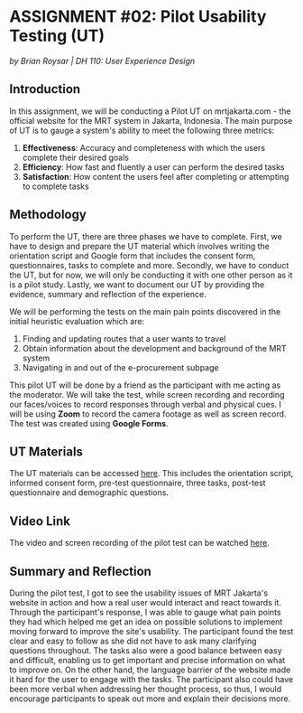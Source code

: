 # ASSIGNMENT #02: Pilot Usability Testing (UT)
_by Brian Roysar | DH 110: User Experience Design_

## Introduction
In this assignment, we will be conducting a Pilot UT on mrtjakarta.com - the official website for the MRT system in Jakarta, Indonesia. The main purpose of UT is to gauge a system's ability to meet the following three metrics: 

1. **Effectiveness**: Accuracy and completeness with which the users complete their desired goals
2. **Efficiency**: How fast and fluently a user can perform the desired tasks
3. **Satisfaction**: How content the users feel after completing or attempting to complete tasks

## Methodology
To perform the UT, there are three phases we have to complete. First, we have to design and prepare the UT material which involves writing the orientation script and Google form that includes the consent form, questionnaires, tasks to complete and more. Secondly, we have to conduct the UT, but for now, we will only be conducting it with one other person as it is a pilot study. Lastly, we want to document our UT by providing the evidence, summary and reflection of the experience. 

We will be performing the tests on the main pain points discovered in the initial heuristic evaluation which are:

1. Finding and updating routes that a user wants to travel
2. Obtain information about the development and background of the MRT system
3. Navigating in and out of the e-procurement subpage

This pilot UT will be done by a friend as the participant with me acting as the moderator. We will take the test, while screen recording and recording our faces/voices to record responses through verbal and physical cues. I will be using **Zoom** to record the camera footage as well as screen record. The test was created using **Google Forms**. 

## UT Materials
The UT materials can be accessed [here](https://forms.gle/4Pt49ZTtEyvPh4QWA). This includes the orientation script, informed consent form, pre-test questionnaire, three tasks, post-test questionnaire and demographic questions. 

## Video Link
The video and screen recording of the pilot test can be watched [here](https://drive.google.com/file/d/1DkdA-p1ECukP-rn_5lfN6cb4rbztECX9/view?usp=sharing). 

## Summary and Reflection
During the pilot test, I got to see the usability issues of MRT Jakarta's website in action and how a real user would interact and react towards it. Through the participant's response, I was able to gauge what pain points they had which helped me get an idea on possible solutions to implement moving forward to improve the site's usability. The participant found the test clear and easy to follow as she did not have to ask many clarifying questions throughout. The tasks also were a good balance between easy and difficult, enabling us to get important and precise information on what to improve on. On the other hand, the language barrier of the website made it hard for the user to engage with the tasks. The participant also could have been more verbal when addressing her thought process, so thus, I would encourage participants to speak out more and explain their decisions more.



